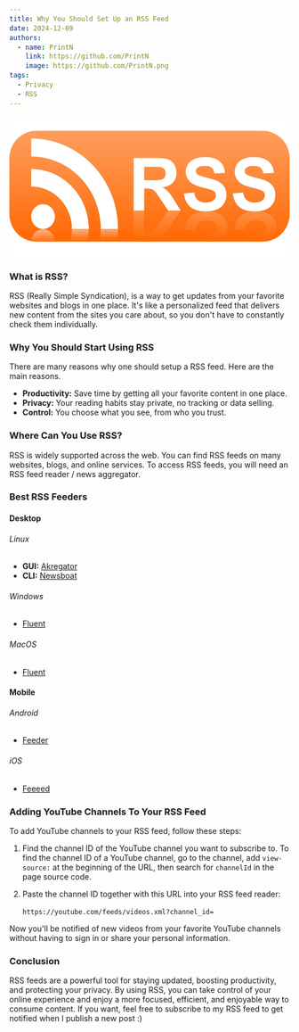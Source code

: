 ```yaml
---
title: Why You Should Set Up an RSS Feed
date: 2024-12-09
authors:
  - name: PrintN
    link: https://github.com/PrintN
    image: https://github.com/PrintN.png
tags:
  - Privacy
  - RSS
---
```


![Introduction Image](0.webp)
### What is RSS?
RSS (Really Simple Syndication), is a way to get updates from your favorite websites and blogs in one place. It's like a personalized feed that delivers new content from the sites you care about, so you don't have to constantly check them individually.

### Why You Should Start Using RSS
There are many reasons why one should setup a RSS feed. Here are the main reasons.

- **Productivity:** Save time by getting all your favorite content in one place.
- **Privacy:** Your reading habits stay private, no tracking or data selling.
- **Control:** You choose what you see, from who you trust.

### Where Can You Use RSS?
RSS is widely supported across the web. You can find RSS feeds on many websites, blogs, and online services. To access RSS feeds, you will need an RSS feed reader / news aggregator.

### Best RSS Feeders
#### Desktop
###### Linux
- **GUI:** [Akregator](https://apps.kde.org/akregator/)
- **CLI:** [Newsboat](https://newsboat.org/)

###### Windows
- [Fluent](https://www.microsoft.com/store/apps/9P71FC94LRH8?cid=website)

###### MacOS
- [Fluent](https://apps.apple.com/app/id1520907427)

#### Mobile
###### Android
- [Feeder](https://f-droid.org/packages/com.nononsenseapps.feeder/)

###### iOS
- [Feeeed](https://apps.apple.com/us/app/feeeed-rss-reader-and-more/id1600187490)

### Adding YouTube Channels To Your RSS Feed
To add YouTube channels to your RSS feed, follow these steps:

1. Find the channel ID of the YouTube channel you want to subscribe to. To find the channel ID of a YouTube channel, go to the channel, add `view-source:` at the beginning of the URL, then search for `channelId` in the page source code.
2. Paste the channel ID together with this URL into your RSS feed reader:
   
   `https://youtube.com/feeds/videos.xml?channel_id=`

Now you'll be notified of new videos from your favorite YouTube channels without having to sign in or share your personal information.

### Conclusion
RSS feeds are a powerful tool for staying updated, boosting productivity, and protecting your privacy. By using RSS, you can take control of your online experience and enjoy a more focused, efficient, and enjoyable way to consume content. If you want, feel free to subscribe to my RSS feed to get notified when I publish a new post :)
